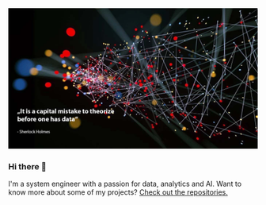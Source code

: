 <img src="https://github.com/0LIFR1/0LIFR1/blob/main/github_profile_header_quote.jpg">

### Hi there 👋

I'm a system engineer with a passion for data, analytics and AI. Want to know more about some of my projects? [Check out the repositories.](https://github.com/0LIFR1?tab=repositories)

<!--
**0LIFR1/0LIFR1** is a ✨ _special_ ✨ repository because its `README.md` (this file) appears on your GitHub profile.

Here are some ideas to get you started:

- 🔭 I’m currently working on ...
- 🌱 I’m currently learning ...
- 👯 I’m looking to collaborate on ...
- 🤔 I’m looking for help with ...
- 💬 Ask me about ...
- 📫 How to reach me: ...
- 😄 Pronouns: ...
- ⚡ Fun fact: ...
-->
